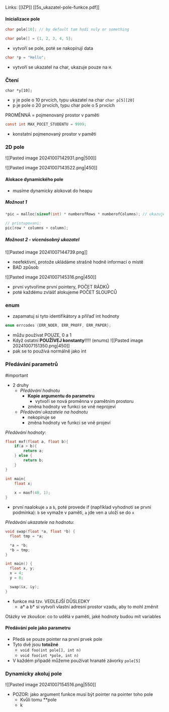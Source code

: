 Links: [[IZP]]
[[5s_ukazatel-pole-funkce.pdf]]
#### Inicializace pole
```c
char pole[10]; // by default tam hodí nuly or something
```

```c
char pole[] = {1, 2, 3, 4, 5};
```
- vytvoří se pole, poté se nakopírují data

```c
char *p = "Hello";
```
- vytvoří se ukazatel na char, ukazuje pouze na `H`.


### Čtení
`char *y[10];`
- y je pole o 10 prvcích, typu ukazatel na char
`char p[5][20]`
- p je pole o 20 prvcích, typu char pole o 5 prvcích


PROMĚNNÁ = pojmenovaný prostor v paměti
```c
const int MAX_POCET_STUDENTU = 9999;
```
- konstatní pojmenovaný prostor v paměti

### 2D pole
![[Pasted image 20241007142931.png|500]]

![[Pasted image 20241007143522.png|450]]
#### Alokace dynamického pole
- musíme dynamicky alokovat do heapu
##### Možnost 1
```c
*pic = malloc(sizeof(int) * numberofRows * numberofColumns); // ukazuje na první element v array

// pristupovani:
pic[row * columns + column];
```

##### Možnost 2 - vícenásobný ukazatel
![[Pasted image 20241007144739.png]]
- neefektivní, protože ukládáme strašně hodně informací o místě
- BAD způsob

![[Pasted image 20241007145316.png|450]]
- první vytvoříme první pointery, POČET RÁDKŮ
- poté každému zvlášť alokujeme POČET SLOUPCŮ


### enum
- zapamatuj si tyto identifikátory a přiřaď int hodnoty
```c
enum errcodes {ERR_NOER, ERR_PROFF, ERR_PAPER};
```

- můžu používat POUZE, 0 a 1
- Když ostatní **POUŽÍVEJ konstanty**!!!!! (enums)
![[Pasted image 20241007151350.png|450]]
- pak se to používá normálně jako int



### Předávání parametrů
#important 
- 2 druhy
	- *Předávání hodnotu*
		- **Kopie argumentu do parametru**
			- vytvoří se nová proměnna v pamětním prostoru
		- změna hodnoty ve funkci se vně neprojeví
	- *Předávání ukazatele na hodnotu*
		- nekopíruje se
		- změna hodnoty ve funkci se vně projeví
		
*Předávání hodnoty*:
```c
float mxf(float a, float b){
	if(a > b){
		return a;
	} else {
		return b;
	}
}

int main{
	float x;
	
	x = maxf(40, 1);
}
```
- první naalokuje `a` a `b`, poté provede if (například vyhodnotí se první podmínka): `b` se vymaže v paměti, `a` jde ven  a uloží se do `x`

*Předávání ukazatele na hodnotu*:
```c
void swap(float *a, float *b) {
  float tmp = *a;

  *a = *b;
  *b = tmp;
}

int main() {
  float x, y;
  x = 4;
  y = 8;

  swap(&x, &y);
}

```
- funkce má tzv. VEDLEJŠÍ DŮSLEDKY
	- a* a b* si vytvoří vlastní adresní prostor vzadu, aby to mohl změnit

Otázky ve zkoušce: co to udělá v paměti, jaké hodnoty budou mít variables

#### Předávání pole jako parametru
- Předá se pouze pointer na první prvek pole
- Tyto dvě jsou **totožné**
	- `void foo(int pole[], int n)`
	- `void foo(int *pole, int n)`
- V každém případě můžeme používat hranaté závorky `pole[5]`

### Dynamicky akoluj pole
![[Pasted image 20241007154516.png|550]]

- POZOR: jako argument funkce musí být pointer na pointer toho pole
	- Kvůli tomu \*\*pole
	- k